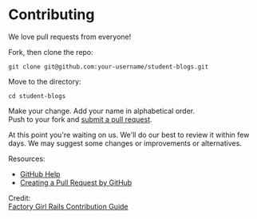 # Contributing

We love pull requests from everyone!

Fork, then clone the repo:

    git clone git@github.com:your-username/student-blogs.git

Move to the directory:

    cd student-blogs

Make your change. Add your name in alphabetical order.  
Push to your fork and [submit a pull request](pr).

At this point you're waiting on us. We'll do our best to review it within few days. We may suggest some changes or improvements or alternatives.

Resources:
- [GitHub Help](https://help.github.com/)
- [Creating a Pull Request by GitHub](https://help.github.com/articles/creating-a-pull-request/)

Credit:  
[Factory Girl Rails Contribution Guide](https://github.com/thoughtbot/factory_girl_rails/blob/master/CONTRIBUTING.md)

